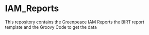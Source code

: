 # IAM_Reports
This repository contains the Greenpeace IAM Reports the BIRT report template and the Groovy Code to get the data
